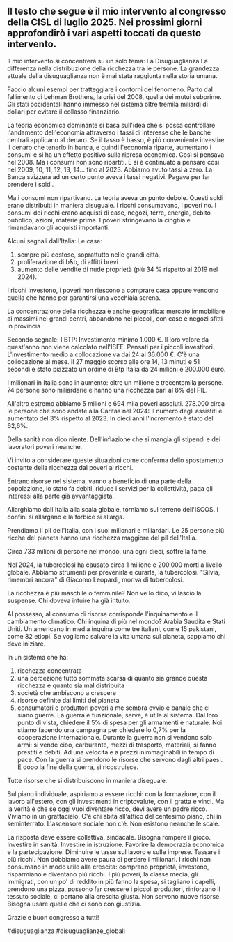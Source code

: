 Il testo che segue è il mio intervento al congresso della CISL di luglio 2025.
Nei prossimi giorni approfondirò i vari aspetti toccati da questo intervento.
---
Il mio intervento si concentrerà su un solo tema:
La Disuguaglianza
La differenza nella distribuzione della ricchezza tra le persone. La grandezza attuale della disuguaglianza non è mai stata raggiunta nella storia umana.

Faccio alcuni esempi per tratteggiare i contorni del fenomeno. 
Parto dal fallimento di Lehman Brothers, la crisi del 2008, quella dei mutui subprime.
Gli stati occidentali hanno immesso nel sistema oltre tremila miliardi di dollari per evitare il collasso finanziario.

La teoria economica dominante si basa sull'idea che si possa controllare l'andamento dell'economia attraverso i tassi di interesse che le banche centrali applicano al denaro.
Se il tasso è basso, è più conveniente investire il denaro che tenerlo in banca, e quindi l'economia riparte, aumentano i consumi e si ha un effetto positivo sulla ripresa economica.
Così si pensava nel 2008. Ma i consumi non sono ripartiti.
E si è continuato a pensare cosi nel 2009, 10, 11, 12, 13, 14... fino al 2023.
Abbiamo avuto tassi a zero. La Banca svizzera ad un certo punto aveva i tassi negativi. Pagava per far prendere i soldi.

Ma i consumi non ripartivano. 
La teoria aveva un punto debole.
Questi soldi erano distribuiti in maniera disuguale.
I ricchi consumavano, i poveri no.
I consumi dei ricchi erano acquisti di case, negozi, terre, energia, debito pubblico, azioni, materie prime.
I poveri stringevano la cinghia e rimandavano gli acquisti importanti.

Alcuni segnali dall'Italia:
Le case: 
1. sempre più costose, soprattutto nelle grandi città, 
2. proliferazione di b&b, di affitti brevi
3. aumento delle vendite di nude proprietà (più 34 % rispetto al 2019 nel 2024). 

I ricchi investono, i poveri non riescono a comprare casa oppure vendono quella che hanno per garantirsi una vecchiaia serena.

La concentrazione della ricchezza è anche geografica: mercato immobiliare ai massimi nei grandi centri, abbandono nei piccoli, con case e negozi sfitti in provincia

Secondo segnale:
I BTP:
Investimento minimo 1.000 €. Il loro valore da quest'anno non viene calcolato nell'ISEE. Pensati per i piccoli investitori.
L'investimento medio a collocazione va dai 24 ai 36.000 €. C'è una collocazione al mese.
il 27 maggio scorso alle ore 14, 13 minuti e 51 secondi è stato piazzato un ordine di Btp Italia da 24 milioni e 200.000 euro. 

I milionari in Italia sono in aumento: oltre un milione e trecentomila persone. 
74 persone sono miliardarie e hanno una ricchezza pari al 8% del PIL.

All'altro estremo abbiamo 5 milioni e 694 mila poveri assoluti.
278.000 circa le persone che sono andate alla Caritas nel 2024: Il numero degli assistiti è aumentato del 3% rispetto al 2023. In dieci anni l’incremento è stato del 62,6%.


Della sanità non dico niente. Dell'inflazione che si mangia gli stipendi e dei lavoratori poveri neanche. 

Vi invito a considerare queste situazioni come conferma dello spostamento costante della ricchezza dai poveri ai ricchi.

Entrano risorse nel sistema, vanno a beneficio di una parte della popolazione, lo stato fa debiti, riduce i servizi per la collettività, paga gli interessi alla parte già avvantaggiata.

Allarghiamo dall'Italia alla scala globale, torniamo sul terreno dell'ISCOS.
I confini si allargano e la forbice si allarga.

Prendiamo il pil dell'Italia, con i suoi milionari e miliardari. Le 25 persone più ricche del pianeta hanno una ricchezza maggiore del pil dell'Italia.

Circa 733 milioni di persone nel mondo, una ogni dieci, soffre la fame.

Nel 2024, la tubercolosi ha causato circa 1 milione e 200.000 morti a livello globale. Abbiamo strumenti per prevenirla e curarla, la tubercolosi.
"Silvia, rimembri ancora" di Giacomo Leopardi, moriva di tubercolosi.

La ricchezza è più maschile o femminile? Non ve lo dico, vi lascio la suspense. Chi doveva intuire ha già intuito.

Al possesso, al consumo di risorse corrisponde l'inquinamento e il cambiamento climatico. Chi inquina di più nel mondo?  Arabia Saudita e Stati Uniti. 
Un americano in media inquina come tre italiani, come 15 pakistani, come 82 etiopi. Se vogliamo salvare la vita umana sul pianeta, sappiamo chi deve iniziare.

In un sistema che ha:
1. ricchezza concentrata
2. una percezione tutto sommata scarsa di quanto sia grande questa ricchezza e quanto sia mal distribuita
3. società che ambiscono a crescere
4. risorse definite dai limiti del pianeta 
5. consumatori e produttori poveri
a me sembra ovvio e banale che ci siano guerre. La guerra è funzionale, serve, è utile al sistema. 
Dal loro punto di vista, chiedere il 5% di spesa per gli armamenti è naturale.
Noi stiamo facendo una campagna per chiedere lo 0,7% per la cooperazione internazionale.
Durante la guerra non si vendono solo armi: si vende cibo, carburante, mezzi di trasporto, materiali, si fanno prestiti e debiti. Ad una velocità e a prezzi inimmaginabili in tempo di pace. Con la guerra si prendono le risorse che servono dagli altri paesi.
E dopo la fine della guerra, si ricostruisce.

Tutte risorse che si distribuiscono in maniera diseguale.


Sul piano individuale, aspiriamo a essere ricchi: con la formazione, con il lavoro all'estero, con gli investimenti in criptovalute, con il gratta e vinci.
Ma la verità è che se oggi vuoi diventare ricco, devi avere un padre ricco.
Viviamo in un grattacielo. C'è chi abita all'attico del centesimo piano, chi in seminterrato. 
L'ascensore sociale non c'è. Non esistono neanche le scale.

La risposta deve essere collettiva, sindacale. Bisogna rompere il gioco.
Investire in sanità.
Investire in istruzione.
Favorire la democrazia economica e la partecipazione.
Diminuire le tasse sul lavoro e sulle imprese.
Tassare i più ricchi. Non dobbiamo avere paura di perdere i milionari. 
I ricchi non consumano in modo utile alla crescita: comprano proprietà, investono, risparmiano e diventano più ricchi.
I più poveri, la classe media, gli immigrati, con un po' di reddito in più fanno la spesa, si tagliano i capelli, prendono una pizza, possono far crescere i piccoli produttori, rinforzano il tessuto sociale, ci portano alla crescita giusta.
Non servono nuove risorse. Bisogna usare quelle che ci sono con giustizia.

Grazie e buon congresso a tutti!


#disuguaglianza 
#disuguaglianze_globali 
